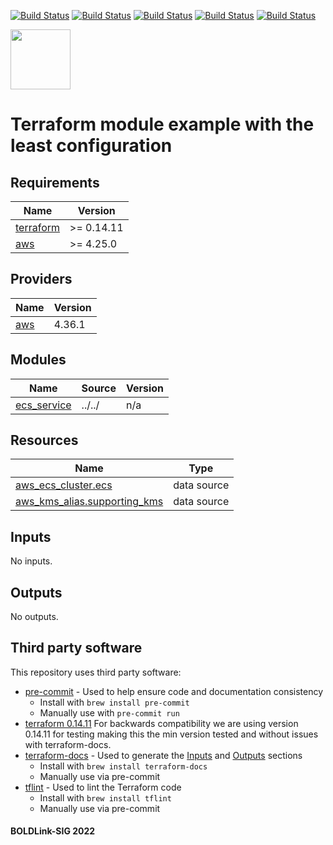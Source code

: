 [![Build Status](https://github.com/boldlink/terraform-aws-ecs-service/actions/workflows/release.yaml/badge.svg)](https://github.com/boldlink/terraform-aws-ecs-service/actions)
[![Build Status](https://github.com/boldlink/terraform-aws-ecs-service/actions/workflows/pr-labeler.yaml/badge.svg)](https://github.com/boldlink/terraform-aws-ecs-service/actions)
[![Build Status](https://github.com/boldlink/terraform-aws-ecs-service/actions/workflows/auto-badge.yaml/badge.svg)](https://github.com/boldlink/terraform-aws-ecs-service/actions)
[![Build Status](https://github.com/boldlink/terraform-aws-ecs-service/actions/workflows/pre-commit.yaml/badge.svg)](https://github.com/boldlink/terraform-aws-ecs-service/actions)
[![Build Status](https://github.com/boldlink/terraform-aws-ecs-service/actions/workflows/checkov.yaml/badge.svg)](https://github.com/boldlink/terraform-aws-ecs-service/actions)

[<img src="https://avatars.githubusercontent.com/u/25388280?s=200&v=4" width="96"/>](https://boldlink.io)

# Terraform module example with the least configuration

<!-- BEGINNING OF PRE-COMMIT-TERRAFORM DOCS HOOK -->
## Requirements

| Name | Version |
|------|---------|
| <a name="requirement_terraform"></a> [terraform](#requirement\_terraform) | >= 0.14.11 |
| <a name="requirement_aws"></a> [aws](#requirement\_aws) | >= 4.25.0 |

## Providers

| Name | Version |
|------|---------|
| <a name="provider_aws"></a> [aws](#provider\_aws) | 4.36.1 |

## Modules

| Name | Source | Version |
|------|--------|---------|
| <a name="module_ecs_service"></a> [ecs\_service](#module\_ecs\_service) | ../../ | n/a |

## Resources

| Name | Type |
|------|------|
| [aws_ecs_cluster.ecs](https://registry.terraform.io/providers/hashicorp/aws/latest/docs/data-sources/ecs_cluster) | data source |
| [aws_kms_alias.supporting_kms](https://registry.terraform.io/providers/hashicorp/aws/latest/docs/data-sources/kms_alias) | data source |

## Inputs

No inputs.

## Outputs

No outputs.
<!-- END OF PRE-COMMIT-TERRAFORM DOCS HOOK -->

## Third party software
This repository uses third party software:
* [pre-commit](https://pre-commit.com/) - Used to help ensure code and documentation consistency
  * Install with `brew install pre-commit`
  * Manually use with `pre-commit run`
* [terraform 0.14.11](https://releases.hashicorp.com/terraform/0.14.11/) For backwards compatibility we are using version 0.14.11 for testing making this the min version tested and without issues with terraform-docs.
* [terraform-docs](https://github.com/segmentio/terraform-docs) - Used to generate the [Inputs](#Inputs) and [Outputs](#Outputs) sections
  * Install with `brew install terraform-docs`
  * Manually use via pre-commit
* [tflint](https://github.com/terraform-linters/tflint) - Used to lint the Terraform code
  * Install with `brew install tflint`
  * Manually use via pre-commit

#### BOLDLink-SIG 2022
